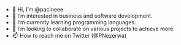 - 👋 Hi, I’m @pacineee
- 👀 I’m interested in business and software development.
- 🌱 I’m currently learning programming languages.
- 💞️ I’m looking to collaborate on various projects to achieve more.
- 📫 How to reach me on Twitter (@PNezerwa)

<!---
pacineee/pacineee is a ✨ special ✨ repository because its `README.md` (this file) appears on your GitHub profile.
You can click the Preview link to take a look at your changes.
--->
